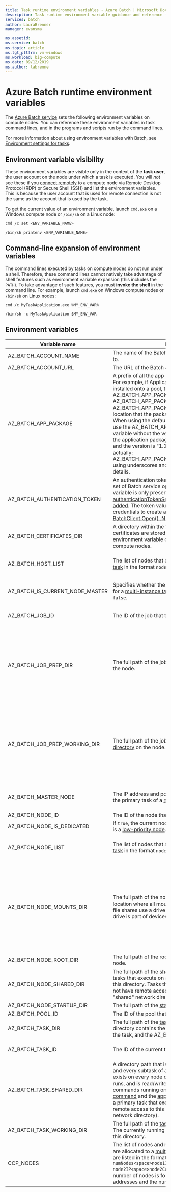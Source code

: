 ```yaml
---
title: Task runtime environment variables - Azure Batch | Microsoft Docs
description: Task runtime environment variable guidance and reference for Azure Batch Analytics.
services: batch
author: LauraBrenner
manager: evansma

ms.assetid: 
ms.service: batch
ms.topic: article
ms.tgt_pltfrm: vm-windows
ms.workload: big-compute
ms.date: 09/12/2019
ms.author: labrenne
---
```


# Azure Batch runtime environment variables

The [Azure Batch service](https://azure.microsoft.com/services/batch/) sets the following environment variables on compute nodes. You can reference these environment variables in task command lines, and in the programs and scripts run by the command lines.

For more information about using environment variables with Batch, see [Environment settings for tasks](https://docs.microsoft.com/azure/batch/batch-api-basics#environment-settings-for-tasks).

## Environment variable visibility

These environment variables are visible only in the context of the **task user**, the user account on the node under which a task is executed. You will *not* see these if you [connect remotely](https://azure.microsoft.com/documentation/articles/batch-api-basics/#connecting-to-compute-nodes) to a compute node via Remote Desktop Protocol (RDP) or Secure Shell (SSH) and list the environment variables. This is because the user account that is used for remote connection is not the same as the account that is used by the task.

To get the current value of an environment variable, launch `cmd.exe` on a Windows compute node or `/bin/sh` on a Linux node:

`cmd /c set <ENV_VARIABLE_NAME>`

`/bin/sh printenv <ENV_VARIABLE_NAME>`

## Command-line expansion of environment variables

The command lines executed by tasks on compute nodes do not run under a shell. Therefore, these command lines cannot natively take advantage of shell features such as environment variable expansion (this includes the `PATH`). To take advantage of such features, you must **invoke the shell** in the command line. For example, launch `cmd.exe` on Windows compute nodes or `/bin/sh` on Linux nodes:

`cmd /c MyTaskApplication.exe %MY_ENV_VAR%`

`/bin/sh -c MyTaskApplication $MY_ENV_VAR`

## Environment variables

| Variable name                     | Description                                                              | Availability | Example |
|-----------------------------------|--------------------------------------------------------------------------|--------------|---------|
| AZ_BATCH_ACCOUNT_NAME           | The name of the Batch account that the task belongs to.                  | All tasks.   | mybatchaccount |
| AZ_BATCH_ACCOUNT_URL            | The URL of the Batch account. | All tasks. | `https://myaccount.westus.batch.azure.com` |
| AZ_BATCH_APP_PACKAGE            | A prefix of all the app package environment variables. For example, if Application "FOO" version "1" is installed onto a pool, the environment variable is AZ_BATCH_APP_PACKAGE_FOO_1 (on Linux) or AZ_BATCH_APP_PACKAGE_FOO#1 (on Windows). AZ_BATCH_APP_PACKAGE_FOO_1 points to the location that the package was downloaded (a folder). When using the default version of the app package, use the AZ_BATCH_APP_PACKAGE environment variable without the version numbers. If in Linux, and the application package name is "Agent-linux-x64" and the version is "1.1.46.0, the environment name is actually: AZ_BATCH_APP_PACKAGE_agent_linux_x64_1_1_46_0, using underscores and lower case. See [here](https://docs.microsoft.com/azure/batch/batch-application-packages#execute-the-installed-applications) for more details. | Any task with an associated app package. Also available for all tasks if the node itself has application packages. | AZ_BATCH_APP_PACKAGE_FOO_1 (Linux) or AZ_BATCH_APP_PACKAGE_FOO#1 (Windows) |
| AZ_BATCH_AUTHENTICATION_TOKEN   | An authentication token that grants access to a limited set of Batch service operations. This environment variable is only present if the [authenticationTokenSettings](/rest/api/batchservice/task/add#authenticationtokensettings) are set when the [task is added](/rest/api/batchservice/task/add#request-body). The token value is used in the Batch APIs as credentials to create a Batch client, such as in the [BatchClient.Open() .NET API](https://docs.microsoft.com/dotnet/api/microsoft.azure.batch.batchclient.open#Microsoft_Azure_Batch_BatchClient_Open_Microsoft_Azure_Batch_Auth_BatchTokenCredentials_). | All tasks. | OAuth2 access token |
| AZ_BATCH_CERTIFICATES_DIR       | A directory within the [task working directory][files_dirs] in which certificates are stored for Linux compute nodes. This environment variable does not apply to Windows compute nodes.                                                  | All tasks.   |  /mnt/batch/tasks/workitems/batchjob001/job-1/task001/certs |
| AZ_BATCH_HOST_LIST              | The list of nodes that are allocated to a [multi-instance task][multi_instance] in the format `nodeIP,nodeIP`. | Multi-instance primary and subtasks. | `10.0.0.4,10.0.0.5` |
| AZ_BATCH_IS_CURRENT_NODE_MASTER | Specifies whether the current node is the master node for a [multi-instance task][multi_instance]. Possible values are `true` and `false`.| Multi-instance primary and subtasks. | `true` |
| AZ_BATCH_JOB_ID                 | The ID of the job that the task belongs to. | All tasks except start task. | batchjob001 |
| AZ_BATCH_JOB_PREP_DIR           | The full path of the job preparation [task directory][files_dirs] on the node. | All tasks except start task and job preparation task. Only available if the job is configured with a job preparation task. | C:\user\tasks\workitems\jobprepreleasesamplejob\job-1\jobpreparation |
| AZ_BATCH_JOB_PREP_WORKING_DIR   | The full path of the job preparation [task working directory][files_dirs] on the node. | All tasks except start task and job preparation task. Only available if the job is configured with a job preparation task. | C:\user\tasks\workitems\jobprepreleasesamplejob\job-1\jobpreparation\wd |
| AZ_BATCH_MASTER_NODE            | The IP address and port of the compute node on which the primary task of a [multi-instance task][multi_instance] runs. | Multi-instance primary and subtasks. | `10.0.0.4:6000` |
| AZ_BATCH_NODE_ID                | The ID of the node that the task is assigned to. | All tasks. | tvm-1219235766_3-20160919t172711z |
| AZ_BATCH_NODE_IS_DEDICATED      | If `true`, the current node is a dedicated node. If `false`, it is a [low-priority node](batch-low-pri-vms.md). | All tasks. | `true` |
| AZ_BATCH_NODE_LIST              | The list of nodes that are allocated to a [multi-instance task][multi_instance] in the format `nodeIP;nodeIP`. | Multi-instance primary and subtasks. | `10.0.0.4;10.0.0.5` |
| AZ_BATCH_NODE_MOUNTS_DIR        | The full path of the node level [file system mount](virtual-file-mount.md) location where all mount directories reside. Windows file shares use a drive letter, so for Windows, the mount drive is part of devices and drives.  |  All tasks including start task have access to the user, given the user is aware of the mount permissions for the mounted directory. | In Ubuntu, for example, the location is: `/mnt/batch/tasks/fsmounts` |
| AZ_BATCH_NODE_ROOT_DIR          | The full path of the root of all [Batch directories][files_dirs] on the node. | All tasks. | C:\user\tasks |
| AZ_BATCH_NODE_SHARED_DIR        | The full path of the [shared directory][files_dirs] on the node. All tasks that execute on a node have read/write access to this directory. Tasks that execute on other nodes do not have remote access to this directory (it is not a "shared" network directory). | All tasks. | C:\user\tasks\shared |
| AZ_BATCH_NODE_STARTUP_DIR       | The full path of the [start task directory][files_dirs] on the node. | All tasks. | C:\user\tasks\startup |
| AZ_BATCH_POOL_ID                | The ID of the pool that the task is running on. | All tasks. | batchpool001 |
| AZ_BATCH_TASK_DIR               | The full path of the [task directory][files_dirs] on the node. This directory contains the `stdout.txt` and `stderr.txt` for the task, and the AZ_BATCH_TASK_WORKING_DIR. | All tasks. | C:\user\tasks\workitems\batchjob001\job-1\task001 |
| AZ_BATCH_TASK_ID                | The ID of the current task. | All tasks except start task. | task001 |
| AZ_BATCH_TASK_SHARED_DIR | A directory path that is identical for the primary task and every subtask of a [multi-instance task][multi_instance]. The path exists on every node on which the multi-instance task runs, and is read/write accessible to the task commands running on that node (both the [coordination command][coord_cmd] and the [application command][app_cmd]). Subtasks or a primary task that execute on other nodes do not have remote access to this directory (it is not a "shared" network directory). | Multi-instance primary and subtasks. | C:\user\tasks\workitems\multiinstancesamplejob\job-1\multiinstancesampletask |
| AZ_BATCH_TASK_WORKING_DIR       | The full path of the [task working directory][files_dirs] on the node. The currently running task has read/write access to this directory. | All tasks. | C:\user\tasks\workitems\batchjob001\job-1\task001\wd |
| CCP_NODES                       | The list of nodes and number of cores per node that are allocated to a [multi-instance task][multi_instance]. Nodes and cores are listed in the format `numNodes<space>node1IP<space>node1Cores<space>`<br/>`node2IP<space>node2Cores<space> ...`, where the number of nodes is followed by one or more node IP addresses and the number of cores for each. |  Multi-instance primary and subtasks. |`2 10.0.0.4 1 10.0.0.5 1` |

[files_dirs]: https://azure.microsoft.com/documentation/articles/batch-api-basics/#files-and-directories
[multi_instance]: https://azure.microsoft.com/documentation/articles/batch-mpi/
[coord_cmd]: https://azure.microsoft.com/documentation/articles/batch-mpi/#coordination-command
[app_cmd]: https://azure.microsoft.com/documentation/articles/batch-mpi/#application-command
